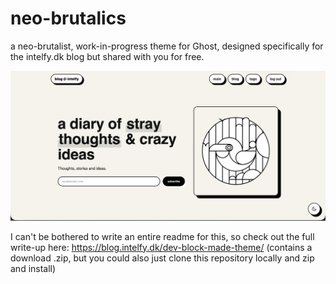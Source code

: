 # neo-brutalics
a neo-brutalist, work-in-progress theme for Ghost, designed specifically for the intelfy.dk blog but shared with you for free.

![screenshot](assets/images/screenshot-desktop.png)

I can't be bothered to write an entire readme for this, so check out the full write-up here: https://blog.intelfy.dk/dev-block-made-theme/ (contains a download .zip, but you could also just clone this repository locally and zip and install)
